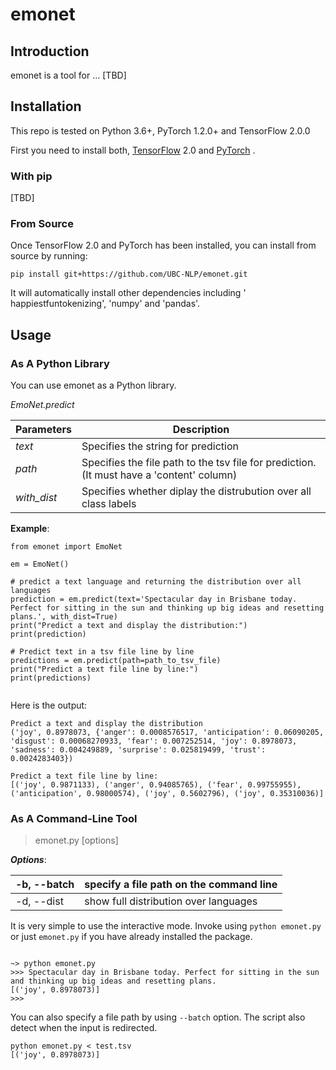 # emonet
## Introduction
emonet is a tool for ... [TBD]

## Installation
This repo is tested on Python 3.6+, PyTorch 1.2.0+ and TensorFlow 2.0.0

First you need to install both, [TensorFlow](https://www.tensorflow.org/install/pip#tensorflow-2.0-rc-is-available) 2.0 and [PyTorch](https://pytorch.org/get-started/locally/#start-locally) .

### With pip
[TBD]

### From Source
Once TensorFlow 2.0 and PyTorch has been installed, you can install from source by running:
```
pip install git+https://github.com/UBC-NLP/emonet.git
```
It will automatically install other dependencies including '
happiestfuntokenizing', 'numpy' and 'pandas'.

## Usage
### As A Python Library
You can use emonet as a Python library.

*EmoNet.predict*


| **Parameters** | **Description** | 
|---| --- | 
| *text* | Specifies the string for prediction |
| *path* | Specifies the file path to the tsv file for prediction. (It must have a 'content' column) |
| *with_dist* | Specifies whether diplay the distrubution over all class labels |


**Example**:
```
from emonet import EmoNet

em = EmoNet()

# predict a text language and returning the distribution over all languages
prediction = em.predict(text='Spectacular day in Brisbane today. Perfect for sitting in the sun and thinking up big ideas and resetting plans.', with_dist=True)
print("Predict a text and display the distribution:")
print(prediction)

# Predict text in a tsv file line by line
predictions = em.predict(path=path_to_tsv_file)
print("Predict a text file line by line:")
print(predictions)


```

Here is the output:
```
Predict a text and display the distribution
('joy', 0.8978073, {'anger': 0.0008576517, 'anticipation': 0.06090205, 'disgust': 0.00068270933, 'fear': 0.007252514, 'joy': 0.8978073, 'sadness': 0.004249889, 'surprise': 0.025819499, 'trust': 0.0024283403})

Predict a text file line by line:
[('joy', 0.9871133), ('anger', 0.94085765), ('fear', 0.99755955), ('anticipation', 0.98000574), ('joy', 0.5602796), ('joy', 0.35310036)]
```


### As A Command-Line Tool
> emonet.py [options]

***Options***: 

| -b, --batch | specify a file path on the command line | 
|---| --- | 
| -d, --dist | show full distribution over languages |

It is very simple to use the interactive mode. Invoke using ` python
emonet.py ` or just ` emonet.py ` if you have already installed the
package.

```

~> python emonet.py
>>> Spectacular day in Brisbane today. Perfect for sitting in the sun and thinking up big ideas and resetting plans.
[('joy', 0.8978073)]
>>>
```

You can also specify a file path by using `--batch` option. The script
also detect when the input is redirected.
```
python emonet.py < test.tsv
[('joy', 0.8978073)]
```